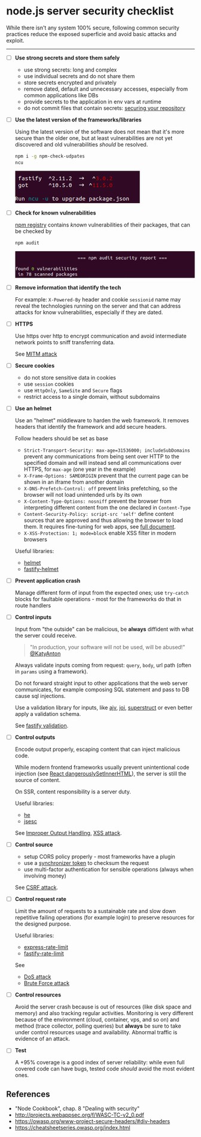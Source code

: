 # node.js server security checklist

While there isn't any system 100% secure, following common security practices reduce the exposed superficie and avoid basic attacks and exploit.

---

- [ ] **Use strong secrets and store them safely**

  - use strong secrets: long and complex
  - use individual secrets and do not share them
  - store secrets encrypted and privately
  - remove dated, default and unnecessary accesses, especially from common applications like DBs
  - provide secrets to the application in env vars at runtime
  - do not commit files that contain secrets: [securing your repository](https://docs.github.com/en/github/administering-a-repository/securing-your-repository)

- [ ] **Use the latest version of the frameworks/libraries**

  Using the latest version of the software does not mean that it's more secure than the older one, but at least vulnerabilities are not yet discovered and old vulnerabilities _should_ be resolved.

  ```bash
  npm i -g npm-check-udpates
  ncu
  ```

  ![ncu](./img/ncu.png)

- [ ] **Check for known vulnerabilities**

  [npm registry](https://www.npmjs.com/advisories) contains _known_ vulnerabilities of their packages, that can be checked by

  ```bash
  npm audit
  ```

  ![audit](./img/audit.png)

- [ ] **Remove information that identify the tech**

  For example: `X-Powered-By` header and cookie `sessionid` name may reveal the technologies running on the server and that can address attacks for know vulnerabilities, especially if they are dated.

- [ ] **HTTPS**

  Use https over http to encrypt communication and avoid intermediate network points to sniff transferring data.

  See [MITM attack](https://owasp.org/www-community/attacks/Man-in-the-middle_attack)

- [ ] **Secure cookies**

  - do not store sensitive data in cookies
  - use `session` cookies
  - use `HttpOnly`, `SameSite` and `Secure` flags
  - restrict access to a single domain, without subdomains

- [ ] **Use an helmet**

  Use an "helmet" middleware to harden the web framework. It removes headers that identify the framework and add secure headers.  

  Follow headers should be set as base

  - `Strict-Transport-Security: max-age=31536000; includeSubDomains` prevent any communications from being sent over HTTP to the specified domain and will instead send all communications over HTTPS, for `max-age` (one year in the example)
  - `X-Frame-Options: SAMEORIGIN` prevent that the current page can be shown in an iframe from another domain
  - `X-DNS-Prefetch-Control: off` prevent links prefetching, so the browser will not load unintended urls by its own
  - `X-Content-Type-Options: nosniff` prevent the browser from interpreting different content from the one declared in `Content-Type`
  - `Content-Security-Policy: script-src 'self'` define content sources that are approved and thus allowing the browser to load them. It requires fine-tuning for web apps, see [full document](https://developer.mozilla.org/en-US/docs/Web/HTTP/CSP).
  - `X-XSS-Protection: 1; mode=block` enable XSS filter in modern browsers

  Useful libraries:

  - [helmet](https://github.com/helmetjs/helmet)
  - [fastify-helmet](https://github.com/fastify/fastify-helmet)

- [ ] **Prevent application crash**

  Manage different form of input from the expected ones; use `try-catch` blocks for faultable operations - most for the frameworks do that in route handlers

- [ ] **Control inputs**

  Input from "the outside" can be malicious, be **always** diffident with what the server could receive.

  > "In production, your software will not be used, will be abused!" [@KatyAnton](https://twitter.com/KatyAnton)

  Always validate inputs coming from request: `query`, `body`, url path (often in `params` using a framework).

  Do not forward straight input to other applications that the web server communicates, for example composing SQL statement and pass to DB cause sql injections.

  Use a validation library for inputs, like [ajv](https://github.com/ajv-validator/ajv), [joi](https://github.com/sideway/joi), [superstruct](https://github.com/ianstormtaylor/superstruct) or even better apply a validation schema.

  See [fastify validation](https://www.fastify.io/docs/latest/Validation-and-Serialization/#validation).

- [ ] **Control outputs**

  Encode output properly, escaping content that can inject malicious code.  

  While modern frontend frameworks usually prevent unintentional code injection (see [React dangerouslySetInnerHTML](https://reactjs.org/docs/dom-elements.html#dangerouslysetinnerhtml)), the server is still the source of content.  

  On SSR, content responsibility is a server duty.

  Useful libraries:

  - [he](https://github.com/mathiasbynens/he)
  - [jsesc](https://github.com/mathiasbynens/jsesc)

  See [Improper Output Handling](http://projects.webappsec.org/w/page/13246934/Improper%20Output%20Handling), [XSS attack](https://owasp.org/www-community/attacks/xss).

- [ ] **Control source**

  - setup CORS policy properly - most frameworks have a plugin
  - use a [synchronizer token](https://cheatsheetseries.owasp.org/cheatsheets/Cross-Site_Request_Forgery_Prevention_Cheat_Sheet.html#synchronizer-token-pattern) to checksum the request
  - use multi-factor authentication for sensible operations (always when involving money)

  See [CSRF attack](https://owasp.org/www-community/attacks/csrf).

- [ ] **Control request rate**

  Limit the amount of requests to a sustainable rate and slow down repetitive failing operations (for example login) to preserve resources for the designed purpose.

  Useful libraries:

  - [express-rate-limit](https://github.com/nfriedly/express-rate-limit)
  - [fastify-rate-limit](https://github.com/fastify/fastify-rate-limit)

  See

  - [DoS attack](https://owasp.org/www-community/attacks/Denial_of_Service)
  - [Brute Force attack](https://owasp.org/www-community/attacks/Brute_force_attack)

- [ ] **Control resources**

  Avoid the server crash because is out of resources (like disk space and memory) and also tracking regular activities. Monitoring is very different because of the environment (cloud, container, vps, and so on) and method (trace collector, polling queries) but **always** be sure to take under control resources usage and availability. Abnormal traffic is evidence of an attack.

- [ ] **Test**

  A +95% coverage is a good index of server reliability: while even full covered code can have bugs, tested code _should_ avoid the most evident ones.

## References

- "Node Cookbook", chap. 8 "Dealing with security"
- http://projects.webappsec.org/f/WASC-TC-v2_0.pdf
- https://owasp.org/www-project-secure-headers/#div-headers
- https://cheatsheetseries.owasp.org/index.html
